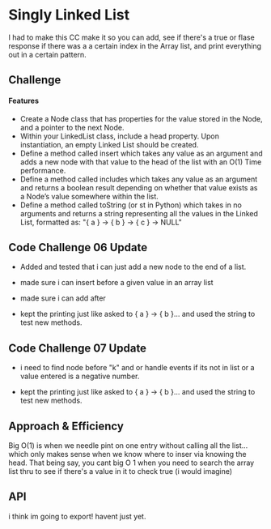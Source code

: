 # Singly Linked List
<!-- Short summary or background information -->

I had to make this CC make it so you can add, see if there's a true or flase response if there was a a certain index in the Array list, and print everything out in a certain pattern.

## Challenge
<!-- Description of the challenge -->

#### Features
- Create a Node class that has properties for the value stored in the Node, and a pointer to the next Node.
- Within your LinkedList class, include a head property. Upon instantiation, an empty Linked List should be created.
- Define a method called insert which takes any value as an argument and adds a new node with that value to the head of the list with an O(1) Time performance.
- Define a method called includes which takes any value as an argument and returns a boolean result depending on whether that value exists as a Node’s value somewhere within the list.
- Define a method called toString (or st in Python) which takes in no arguments and returns a string representing all the values in the Linked List, formatted as:
"{ a } -> { b } -> { c } -> NULL"


## Code Challenge 06 Update

- Added and tested that i can just add a new node to the end of a list.
- made sure i can insert before a given value in an array list
- made sure i can add after

- kept the printing just like asked to { a } -> { b }... and used the string to test new methods.

## Code Challenge 07 Update

- i need to find node before "k" and or handle events if its not in list or a value entered is a negative number.

- kept the printing just like asked to { a } -> { b }... and used the string to test new methods.

## Approach & Efficiency
<!-- What approach did you take? Why? What is the Big O space/time for this approach? -->

Big O(1) is when we needle pint on one entry without calling all the list... which only makes sense when we know where to inser via knowing the head. That being say, you cant big O 1 when you need to search the array list thru to see if there's a value in it to check true (i would imagine)

## API
<!-- Description of each method publicly available to your Linked List -->
i think im going to export! havent just yet.
